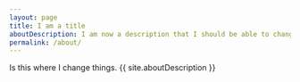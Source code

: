 ```yaml
---
layout: page
title: I am a title
aboutDescription: I am now a description that I should be able to change.
permalink: /about/
---
```


Is this where I change things.
{{ site.aboutDescription }}